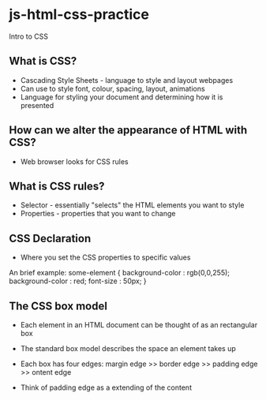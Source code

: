 # js-html-css-practice

Intro to CSS

## What is CSS?

- Cascading Style Sheets - language to style and layout webpages
- Can use to style font, colour, spacing, layout, animations
- Language for styling your document and determining how it is presented

## How can we alter the appearance of HTML with CSS?

- Web browser looks for CSS rules

## What is CSS rules?

- Selector - essentially "selects" the HTML elements you want to style
- Properties - properties that you want to change

## CSS Declaration

- Where you set the CSS properties to specific values


An brief example:
some-element {
	background-color : rgb(0,0,255);	
	background-color : red;	
	font-size : 50px;
}

## The CSS box model

- Each element in an HTML document can be thought of as an rectangular box
- The standard box model describes the space an element takes up
- Each box has four edges: margin edge >> border edge >> padding edge >> ontent edge

- Think of padding edge as a extending of the content






